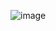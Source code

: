 ![image](https://user-images.githubusercontent.com/57319180/146516779-f94047ae-4335-449a-b9e0-bb3b244232b2.png)
